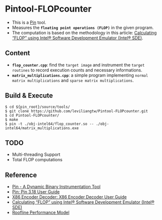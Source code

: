 # Pintool-FLOPcounter
* This is a [Pin](https://software.intel.com/content/www/us/en/develop/articles/pin-a-dynamic-binary-instrumentation-tool.html) tool. 
* Measures the **`floating point operations (FLOP)`** in the given program. 
* The computation is based on the methodology in this article: [Calculating “FLOP” using Intel® Software Development Emulator (Intel® SDE)](https://software.intel.com/content/www/us/en/develop/articles/calculating-flop-using-intel-software-development-emulator-intel-sde.html). 

## Content
* **`flop_counter.cpp`**: find the `target image` and instrument the `target routines` to record execution counts and necessary informations. 
* **`matrix_multiplications.cpp`**: a simple program implementing `normal matrix multiplications` and `sparse matrix multiplications`. 

## Build & Execute
```
$ cd ${pin_root}/source/tools/
$ git clone https://github.com/leviliangtw/Pintool-FLOPcounter.git
$ cd Pintool-FLOPcounter/
$ make
$ pin -t ./obj-intel64/flop_counter.so -- ./obj-intel64/matrix_multiplications.exe
```

## TODO
* Multi-threading Support
* Total FLOP computations

## Reference
* [Pin - A Dynamic Binary Instrumentation Tool](https://software.intel.com/content/www/us/en/develop/articles/pin-a-dynamic-binary-instrumentation-tool.html)
* [Pin: Pin 3.18 User Guide](https://software.intel.com/sites/landingpage/pintool/docs/98332/Pin/html/index.html)
* [X86 Encoder Decoder: X86 Encoder Decoder User Guide](https://intelxed.github.io/ref-manual/index.html)
* [Calculating “FLOP” using Intel® Software Development Emulator (Intel® SDE)](https://software.intel.com/content/www/us/en/develop/articles/calculating-flop-using-intel-software-development-emulator-intel-sde.html)
* [Roofline Performance Model](https://crd.lbl.gov/departments/computer-science/PAR/research/roofline/)